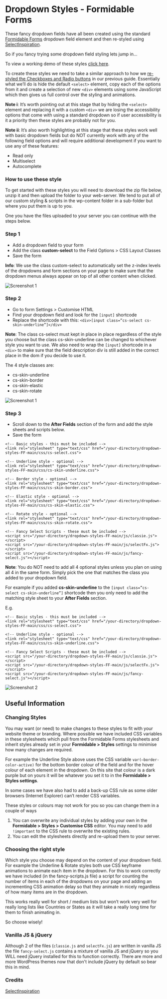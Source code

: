 # Dropdown Styles - Formidable Forms

These fancy dropdown fields have all been created using the standard [Formidable Forms](https://formidableforms.com/) dropdown field element and then re-styled using [SelectInspiration](https://github.com/codrops/SelectInspiration). 

So if you fancy trying some dropdown field styling lets jump in…

To view a working demo of these styles [click here](https://www.fdmdigital.co.uk/dropdown-field-styling-formidable-forms/).

To create these styles we need to take a similar approach to how we [re-styled the Checkboxes and Radio buttons](https://www.fdmdigital.co.uk/formidable-forms-radio-checkbox-tutorial/) in our previous guide. Essentially what we’ll do is hide the default `<select>` element, copy each of the options from it and create a selection of new `<div>` elements using some JavaScript which then gives us full control over the styling and animations.

**Note i**: It’s worth pointing out at this stage that by hiding the `<select>` element and replacing it with a custom `<div>` we are losing the accessibility options that come with using a standard dropdown so if user accessibility is it a priority then these styles are probably not for you.

**Note ii**: It’s also worth highlighting at this stage that these styles work well with basic dropdown fields but do NOT currently work with any of the following field options and will require additional development if you want to use any of these features:

* Read only
* Multiselect
* Autocomplete

### How to use these style

To get started with these styles you will need to download the zip file below, unzip it and then upload the folder to your web-server. We tend to put all of our custom styling & scripts in the wp-content folder in a sub-folder but where you put them is up to you.

One you have the files uploaded to your server you can continue with the steps below.

### Step 1

* Add a dropdown field to your form
* Add the class **custom-select** to the Field Options > CSS Layout Classes
* Save the form

**Info**: We use the class custom-select to automatically set the z-index levels of the dropdowns and form sections on your page to make sure that the dropdown menus always appear on top of all other content when clicked.

![Screenshot 1](https://www.fdmdigital.co.uk/wp-content/uploads/2021/01/Fancy-dropdown-1.png)

### Step 2

* Go to form Settings > Customise HTML
* Find your dropdown field and look for the `[input]` shortcode
* Replace the shortcode with this: `<div>[input class=”cs-select cs-skin-underline”]</div>`

**Note**: The class cs-select must kept in place in place regardless of the style you choose but the class cs-skin-underline can be changed to whichever style you want to use. We also need to wrap the `[input]` shortcode in a `<div>` to make sure that the field description div is still added in the correct place in the dom if you decide to use it.

The 4 style classes are:

* cs-skin-underline
* cs-skin-border
* cs-skin-elastic
* cs-skin-rotate

![Screenshot 1](https://www.fdmdigital.co.uk/wp-content/uploads/2021/01/Fancy-dropdown-2.png)

### Step 3

* Scroll down to the **After Fields** section of the form and add the style sheets and scripts below.
* Save the form

```
<!-- Basic styles - this must be included -->
<link rel="stylesheet" type="text/css" href="/your-directory/dropdown-styles-FF-main/css/cs-select.css">

<!-- Underline style - optional -->
<link rel="stylesheet" type="text/css" href="/your-directory/dropdown-styles-FF-main/css/cs-skin-underline.css">

<!-- Border style - optional -->
<link rel="stylesheet" type="text/css" href="/your-directory/dropdown-styles-FF-main/css/cs-skin-border.css">

<!-- Elastic style - optional -->
<link rel="stylesheet" type="text/css" href="/your-directory/dropdown-styles-FF-main/css/cs-skin-elastic.css">

<!-- Rotate style - optional -->
<link rel="stylesheet" type="text/css" href="/your-directory/dropdown-styles-FF-main/css/cs-skin-rotate.css">

<!-- Fancy Select Scripts - these must be included -->
<script src="/your-directory/dropdown-styles-FF-main/js/classie.js"></script>
<script src="/your-directory/dropdown-styles-FF-main/js/selectFx.js"></script>
<script src="/your-directory/dropdown-styles-FF-main/js/fancy-select.js"></script>
```
**Note**: You do NOT need to add all 4 optional styles unless you plan on using all 4 in the same form. Simply pick the one that matches the class you added to your dropdown field.

For example if you added **cs-skin-underline** to the `[input class=”cs-select cs-skin-underline”]` shortcode then you only need to add the matching style sheet to your **After Fields** section.

E.g. 

```
<!-- Basic styles - this must be included -->
<link rel="stylesheet" type="text/css" href="/your-directory/dropdown-styles-FF-main/css/cs-select.css">

<!-- Underline style - optional -->
<link rel="stylesheet" type="text/css" href="/your-directory/dropdown-styles-FF-main/css/cs-skin-underline.css">

<!-- Fancy Select Scripts - these must be included -->
<script src="/your-directory/dropdown-styles-FF-main/js/classie.js"></script>
<script src="/your-directory/dropdown-styles-FF-main/js/selectFx.js"></script>
<script src="/your-directory/dropdown-styles-FF-main/js/fancy-select.js"></script>
```
![Screenshot 2](https://www.fdmdigital.co.uk/wp-content/uploads/2021/01/Fancy-dropdown-3.png)


## Useful Information

### Changing Styles

You may want (or need) to make changes to these styles to fit with your website theme or branding. Where possible we have included CSS variables in these stylesheets which pull from the Formidable Forms stylesheets and inherit styles already set in your **Formidable > Styles** settings to minimise how many changes are required.

For example the Underline Style above uses the CSS variable `var(–border-color-active)` for the bottom border colour of the field and for the hover colour of each element in the dropdown. On this site that colour is a dark purple but on yours it will be whatever you set it to in the **Formidable > Styles settings**.

In some cases we have also had to add a back-up CSS rule as some older browsers (Internet Explorer) can’t render CSS variables.

These styles or colours may not work for you so you can change them in a couple of ways

1. You can overwrite any individual styles by adding your own in the **Formidable > Styles > Customise CSS** editor. You may need to add `!important` to the CSS rule to overwrite the existing rules.
2. You can edit the stylesheets directly and re-upload them to your server.

### Choosing the right style

Which style you choose may depend on the content of your dropdown field. For example the Underline & Rotate styles both use CSS keyframe animations to animate each item in the dropdown. For this to work correctly we have included (in the fancy-scripts.js file) a script for counting the number of items in each of the dropdowns on your page and adding an incrementing CSS animation delay so that they animate in nicely regardless of how many items are in the dropdown.

This works really well for short / medium lists but won’t work very well for really long lists like Countries or States as it will take a really long time for them to finish animating in.

So choose wisely!

### Vanilla JS & jQuery

Although 2 of the files (`classie.js` and `selectFx.js`) are written in vanilla JS the file `fancy-select.js` contains a mixture of vanilla JS and jQuery so you WILL need jQuery installed for this to function correctly. There are more and more WordPress themes now that don't include jQuery by default so bear this in mind.

### Credits

[SelectInspiration](https://github.com/codrops/SelectInspiration)
